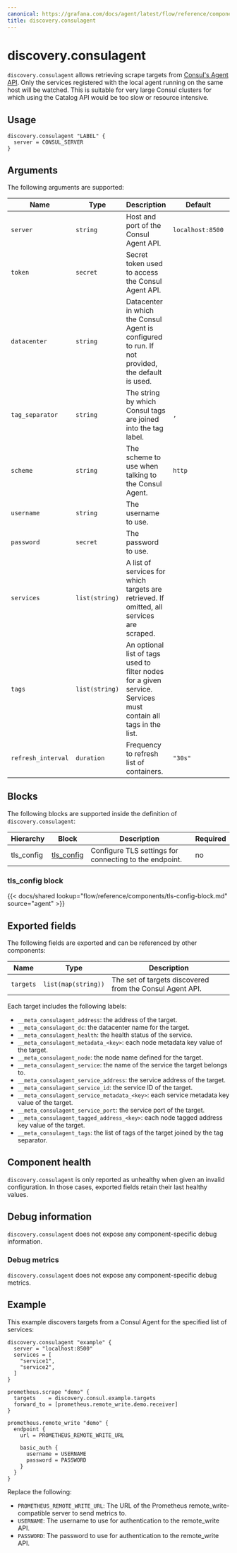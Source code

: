 ```yaml
---
canonical: https://grafana.com/docs/agent/latest/flow/reference/components/discovery.consulagent/
title: discovery.consulagent
---
```


# discovery.consulagent

`discovery.consulagent` allows retrieving scrape targets from [Consul's Agent API][].
Only the services registered with the local agent running on the same host will be watched.
This is suitable for very large Consul clusters for which using the Catalog API would be too slow or resource intensive.

[Consul's Agent API]: https://developer.hashicorp.com/consul/api-docs/agent

## Usage

```river
discovery.consulagent "LABEL" {
  server = CONSUL_SERVER
}
```

## Arguments

The following arguments are supported:

Name | Type | Description | Default | Required
---- | ---- | ----------- | ------- | --------
`server`           | `string`       | Host and port of the Consul Agent API.                                                                            | `localhost:8500` | no
`token`            | `secret`       | Secret token used to access the Consul Agent API.                                                                 |                  | no
`datacenter`       | `string`       | Datacenter in which the Consul Agent is configured to run. If not provided, the default is used.                  |                  | no
`tag_separator`    | `string`       | The string by which Consul tags are joined into the tag label.                                                    | `,`              | no
`scheme`           | `string`       | The scheme to use when talking to the Consul Agent.                                                               | `http`           | no
`username`         | `string`       | The username to use.                                                                                              |                  | no
`password`         | `secret`       | The password to use.                                                                                              |                  | no
`services`         | `list(string)` | A list of services for which targets are retrieved. If omitted, all services are scraped.                         |                  | no
`tags`             | `list(string)` | An optional list of tags used to filter nodes for a given service. Services must contain all tags in the list.    |                  | no
`refresh_interval` | `duration`     | Frequency to refresh list of containers.                                                                          | `"30s"`          | no

## Blocks

The following blocks are supported inside the definition of
`discovery.consulagent`:

Hierarchy | Block | Description | Required
--------- | ----- | ----------- | --------
tls_config | [tls_config][] | Configure TLS settings for connecting to the endpoint. | no

[tls_config]: #tls_config-block

### tls_config block

{{< docs/shared lookup="flow/reference/components/tls-config-block.md" source="agent" >}}

## Exported fields

The following fields are exported and can be referenced by other components:

Name | Type | Description
---- | ---- | -----------
`targets` | `list(map(string))` | The set of targets discovered from the Consul Agent API.

Each target includes the following labels:

* `__meta_consulagent_address`: the address of the target.
* `__meta_consulagent_dc`: the datacenter name for the target.
* `__meta_consulagent_health`: the health status of the service.
* `__meta_consulagent_metadata_<key>`: each node metadata key value of the target.
* `__meta_consulagent_node`: the node name defined for the target.
* `__meta_consulagent_service`: the name of the service the target belongs to.
* `__meta_consulagent_service_address`: the service address of the target.
* `__meta_consulagent_service_id`: the service ID of the target.
* `__meta_consulagent_service_metadata_<key>`: each service metadata key value of the target.
* `__meta_consulagent_service_port`: the service port of the target.
* `__meta_consulagent_tagged_address_<key>`: each node tagged address key value of the target.
* `__meta_consulagent_tags`: the list of tags of the target joined by the tag separator.

## Component health

`discovery.consulagent` is only reported as unhealthy when given an invalid
configuration. In those cases, exported fields retain their last healthy
values.

## Debug information

`discovery.consulagent` does not expose any component-specific debug information.

### Debug metrics

`discovery.consulagent` does not expose any component-specific debug metrics.

## Example

This example discovers targets from a Consul Agent for the specified list of services:

```river
discovery.consulagent "example" {
  server = "localhost:8500"
  services = [
    "service1",
    "service2",
  ]
}

prometheus.scrape "demo" {
  targets    = discovery.consul.example.targets
  forward_to = [prometheus.remote_write.demo.receiver]
}

prometheus.remote_write "demo" {
  endpoint {
    url = PROMETHEUS_REMOTE_WRITE_URL

    basic_auth {
      username = USERNAME
      password = PASSWORD
    }
  }
}
```
Replace the following:
  - `PROMETHEUS_REMOTE_WRITE_URL`: The URL of the Prometheus remote_write-compatible server to send metrics to.
  - `USERNAME`: The username to use for authentication to the remote_write API.
  - `PASSWORD`: The password to use for authentication to the remote_write API.